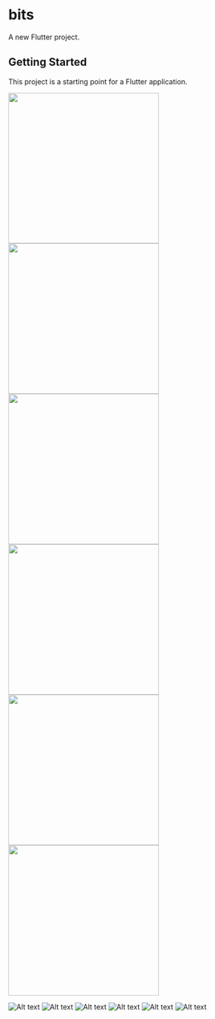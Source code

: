 # bits

A new Flutter project.

## Getting Started

This project is a starting point for a Flutter application.

<img src="https://raw.github.com/JatinThakur7/bits/master/Screenshots/1.jpg" width="300" /> <img src="https://raw.github.com/JatinThakur7/bits/master/Screenshots/2.jpg" width="300" />
<img src="https://raw.github.com/JatinThakur7/bits/master/Screenshots/3.jpg" width="300" /> <img src="https://raw.github.com/JatinThakur7/bits/master/Screenshots/4.jpg" width="300" />
<img src="https://raw.github.com/JatinThakur7/bits/master/Screenshots/5.jpg" width="300" /> <img src="https://raw.github.com/JatinThakur7/bits/master/Screenshots/6.jpg" width="300" />

![Alt text](https://raw.github.com/JatinThakur7/bits/master/Screenshots/1.jpg)
![Alt text](https://raw.github.com/JatinThakur7/bits/master/Screenshots/2.jpg)
![Alt text](https://raw.github.com/JatinThakur7/bits/master/Screenshots/3.jpg)
![Alt text](https://raw.github.com/JatinThakur7/bits/master/Screenshots/4.jpg)
![Alt text](https://raw.github.com/JatinThakur7/bits/master/Screenshots/5.jpg)
![Alt text](https://raw.github.com/JatinThakur7/bits/master/Screenshots/6.jpg)
